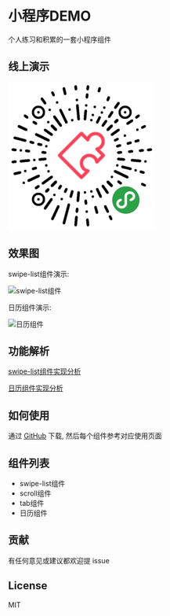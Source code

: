 # 小程序DEMO

个人练习和积累的一套小程序组件

## 线上演示

![微信小程序组件](./assets/image/code.jpg)

## 效果图

swipe-list组件演示:

![swipe-list组件](https://img2018.cnblogs.com/blog/1058332/201907/1058332-20190716153254624-2000170045.gif)

日历组件演示:

![日历组件](https://img2018.cnblogs.com/blog/1058332/201907/1058332-20190715191925671-242282121.gif)

## 功能解析

[swipe-list组件实现分析](https://www.cnblogs.com/haha1212/p/11184595.html)

[日历组件实现分析](https://www.cnblogs.com/haha1212/p/11191035.html)

## 如何使用

通过 [GitHub](https://github.com/singletouch/small-demo) 下载, 然后每个组件参考对应使用页面

## 组件列表 

- swipe-list组件
- scroll组件
- tab组件
- 日历组件

## 贡献

有任何意见或建议都欢迎提 issue

## License

MIT